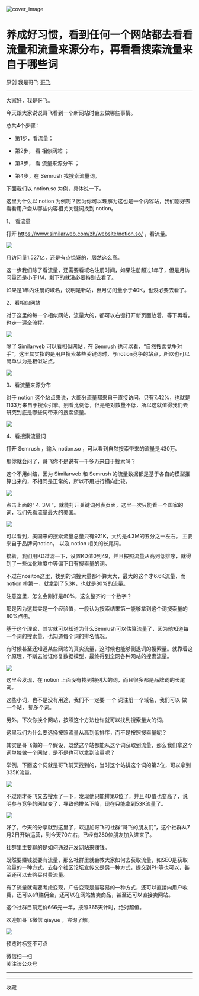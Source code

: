 ![cover_image](https://mmbiz.qpic.cn/sz_mmbiz_jpg/LBrX00GQeictfON0cc2YMwJRDKFlxgvXMKHFgiaGC7TliaYdjTsdq8sXuq3KNoZ04oGApic5bicbGD3JHPBV7RDw6zw/0?wx_fmt=jpeg)

#  养成好习惯，看到任何一个网站都去看看流量和流量来源分布，再看看搜索流量来自于哪些词

原创  我是哥飞  [ 哥飞 ](javascript:void\(0\);)

__ _ _ _ _

大家好，我是哥飞。  

今天跟大家说说哥飞看到一个新网站时会去做哪些事情。

总共4个步骤：

  * 第1步，看流量； 

  * 第2步，  看  相似网站  ；    

  * 第3步，  看  流量来源分布  ； 

  * 第4步，在 Semrush 找搜索流量词。 

  

下面我们以 notion.so 为例，具体说一下。

这里为什么以 notion 为例呢？因为你可以理解为这也是一个内容站，我们刚好去看看用户会从哪些内容相关关键词找到 notion。

  

1、  看流量

打开 https://www.similarweb.com/zh/website/notion.so/ ，看流量。

![](https://mmbiz.qpic.cn/sz_mmbiz_png/LBrX00GQeictfON0cc2YMwJRDKFlxgvXMfXfWhL9JgRpYFbl1jxzkDhh3YxFF7LGITPMTibx5Xa5iaXtHBszbxybA/640?wx_fmt=png)

月访问量1.527亿，还是有点惊讶的，居然这么高。

这一步我们除了看流量，还需要看域名注册时间，如果注册超过1年了，但是月访问量还是小于1M，剩下的就没必要特别去看了。  

如果是1年内注册的域名，说明是新站，但月访问量小于40K，也没必要去看了。  

  

2、看相似网站

对于这里的每一个相似网站，流量大的，都可以右键打开新页面放着，等下再看，也走一遍全流程。  

![](https://mmbiz.qpic.cn/sz_mmbiz_png/LBrX00GQeictfON0cc2YMwJRDKFlxgvXMulWzgiaR2J4ibFORyic5mR3AClXj0M0vu9TMnWmRT82xUOt5OTnkBYibrg/640?wx_fmt=png)

除了 Similarweb 可以看相似网站，在 Semrush
也可以看，“自然搜索竞争对手”，这里其实指的是用户搜索某些关键词时，与notion竞争的站点，所以也可以简单认为是相似站点。

![](https://mmbiz.qpic.cn/sz_mmbiz_png/LBrX00GQeictfON0cc2YMwJRDKFlxgvXMMz56NX0dB2lJ0HdS1I4n0HQHiaicmsCuQ8qGNRxBNUqMibRAQ6fuG85fQ/640?wx_fmt=png)

  

3、看流量来源分布

对于 notion
这个站点来说，大部分流量都来自于直接访问，只有7.42%，也就是1133万来自于搜索引擎。别看比例低，但是绝对数量不低，所以这就值得我们去研究到底是哪些词带来的搜索流量。

![](https://mmbiz.qpic.cn/sz_mmbiz_png/LBrX00GQeictfON0cc2YMwJRDKFlxgvXMFVTbFrdyvu2EooUxTYzBUWfe9qYqHQDXVT9QfibVaDpkGic8zPA5USFQ/640?wx_fmt=png)

4、看搜索流量词  

打开 Semrush ，输入 notion.so ，可以看到自然搜索带来的流量是430万。  

那你就会问了，哥飞你不是说有一千多万来自于搜索吗？  

这个不用纠结，因为 Similarweb 和 Semrush 的流量数据都是基于各自的模型推算出来的，不相同是正常的，所以不用进行横向比较。  

![](https://mmbiz.qpic.cn/sz_mmbiz_png/LBrX00GQeictfON0cc2YMwJRDKFlxgvXMjd0mXRQf4ESCSqxpSEhIj3pOic3CjEWgndyDEjMpia9CDJyjxO4VM3nQ/640?wx_fmt=png)

点击上面的“  4\.  3M  ”，就能打开关键词列表页面，这里一次只能看一个国家的词，我们先看流量最大的美国。

![](https://mmbiz.qpic.cn/sz_mmbiz_png/LBrX00GQeictfON0cc2YMwJRDKFlxgvXM2WrxhwpgUicwQYYE5YTN2jdeVamUB6nEwkFnO1WtqTUv5g4H9ibFJYYA/640?wx_fmt=png)

可以看到，美国来的搜索流量总量只有921K，大约是4.3M的五分之一左右。  主要来自于品牌词notion，  以及  notion 相关的长尾词。

接着，我们用KD过滤一下，设置KD值0到49，并且按照流量从高到低排序，就得到了一些优化难度中等偏下且有搜索量的词。

不过在nositon这里，找到的词搜索量都不算太大，最大的这个才6.6K流量，而 notion 排第一，就拿到了5.3K，也就是80%的流量。

注意这里，怎么会刚好是80%，这么整齐的一个数字？  

那是因为这其实是一个经验值，一般认为搜索结果第一能够拿到这个词搜索量的80%点击。

基于这个理论，其实就可以知道为什么Semrush可以估算流量了，因为他知道每一个词的搜索量，也知道每个词的排名情况。  

有时候甚至还知道某些网站的真实流量，这时候也能够倒退词的搜索量。就靠着这个原理，不断去验证修复数据模型，最终得到全网各种网站的搜索流量。  

![](https://mmbiz.qpic.cn/sz_mmbiz_png/LBrX00GQeictfON0cc2YMwJRDKFlxgvXM0zeSgMRtH9ibemH4O4yBSwiawXbVzvxHIlGIE1zmaJBleCQ7PylGiacrQ/640?wx_fmt=png)

这里会发现，在 notion 上面没有找到特别大的词，而且很多都是品牌词的长尾词。

这些小词，也不是没有用途，我们不一定要  一个  词注册一个域名，我们可以  做  一个站，  抓多个词。

另外，下次你换个网站，按照这个方法也许就可以找到搜索量大的词。

这里我们为什么要选择按照流量从高到低排序，而不是按照搜索量呢？  

其实是哥飞做的一个假设，既然这个站都能从这个词获取到流量，那么我们拿这个词单独做一个网站，是不是也可以拿到流量呢？

举例，下面这个词就是哥飞前天找到的，当时这个站排这个词的第3位，可以拿到335K流量。

![](https://mmbiz.qpic.cn/sz_mmbiz_png/LBrX00GQeictfON0cc2YMwJRDKFlxgvXMqFNcFBMVHj8aLVcVUw0CXzPfuuaNtEZy2Gf7nu10K77hEZQCpVCV6Q/640?wx_fmt=png)

不过刚才哥飞又去搜索了一下，发现他只能排第6位了，并且KD值也变高了，说明参与竞争的网站变了，导致他排名下降，现在只能拿到53K流量了。

![](https://mmbiz.qpic.cn/sz_mmbiz_png/LBrX00GQeictfON0cc2YMwJRDKFlxgvXMNqicUpCzACpIbawX1gia9sh7dcia2lCAGFWMULV5CJiaOt84BicHhh846LA/640?wx_fmt=png)

好了，今天的分享就到这里了，欢迎加哥飞的社群“哥飞的朋友们”，这个社群从7月2日开始运营，到今天70左右，已经有280位朋友加入进来了。  

社群里主要聊的是如何通过开发网站来赚钱。

既然要赚钱就要有流量，那么社群里就会教大家如何去获取流量，如SEO是获取流量的一种方式，去各个社区论坛宣传又是另一种方式，提交到PH等也可以，甚至还可以去购买付费流量。

有了流量就需要考虑变现，广告变现是最容易的一种方式，还可以直接向用户收费，还可以aff赚佣金，还可以在网站售卖商品，甚至还可以直接卖网站。

这个社群目前定价666元一年，按照365天计时，绝对超值。  

欢迎加哥飞微信 qiayue ，咨询了解。

![](https://mmbiz.qpic.cn/sz_mmbiz_jpg/LBrX00GQeict9gmAsvQowAFkicZwtpv4CEPSJcichckCeN9ZXQPibKUw1g5LHj546rrQjeU7sv57MyHeYgqvoM6pGw/640?wx_fmt=jpeg)

预览时标签不可点

微信扫一扫  
关注该公众号





****



****



  收藏

